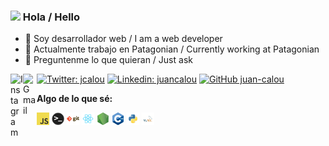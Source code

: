 ### <img src="https://github.com/TheDudeThatCode/TheDudeThatCode/blob/master/Assets/Hi.gif" width="20px"> Hola / Hello

- 🌱 Soy desarrollador web / I am a web developer
- 🔭 Actualmente trabajo en Patagonian / Currently working at Patagonian
- 💬 Preguntenme lo que quieran / Just ask

[![Twitter: jcalou](https://img.shields.io/twitter/follow/jcalou?style=social)](https://twitter.com/jcalou)
[![Linkedin: juancalou](https://img.shields.io/badge/-juancalou-blue?style=flat-square&logo=Linkedin&logoColor=white&link=https://www.linkedin.com/in/juancalou/)](https://www.linkedin.com/in/juancalou/)
[![GitHub juan-calou](https://img.shields.io/github/followers/juan-calou?label=follow&style=social)](https://github.com/juan-calou)
<a href="https://www.instagram.com/jcalou/">
 <img align="left" alt="Instagram" width="20px" src="https://github.com/TheDudeThatCode/TheDudeThatCode/blob/master/Assets/Instagram.svg" />
</a>
<a href="mailto:jcalou@gmail.com">
  <img align="left" alt="Gmail" width="22px" src="https://github.com/TheDudeThatCode/TheDudeThatCode/blob/master/Assets/Gmail.svg" />
</a>

**Algo de lo que sé:**  

<code><img height="20" src="https://raw.githubusercontent.com/github/explore/80688e429a7d4ef2fca1e82350fe8e3517d3494d/topics/javascript/javascript.png"></code>
<code><img height="20" src="https://raw.githubusercontent.com/github/explore/80688e429a7d4ef2fca1e82350fe8e3517d3494d/topics/terminal/terminal.png"></code>
<code><img height="20" src="https://raw.githubusercontent.com/github/explore/80688e429a7d4ef2fca1e82350fe8e3517d3494d/topics/git/git.png"></code>
<code><img height="20" src="https://raw.githubusercontent.com/github/explore/80688e429a7d4ef2fca1e82350fe8e3517d3494d/topics/react/react.png"></code>
<code><img height="20" src="https://raw.githubusercontent.com/github/explore/80688e429a7d4ef2fca1e82350fe8e3517d3494d/topics/nodejs/nodejs.png"></code>
<code><img height="20" src="https://raw.githubusercontent.com/github/explore/80688e429a7d4ef2fca1e82350fe8e3517d3494d/topics/cpp/cpp.png"></code>
<code><img height="20" src="https://raw.githubusercontent.com/github/explore/80688e429a7d4ef2fca1e82350fe8e3517d3494d/topics/python/python.png"></code>
<code><img height="20" src="https://raw.githubusercontent.com/github/explore/80688e429a7d4ef2fca1e82350fe8e3517d3494d/topics/mysql/mysql.png"></code>

